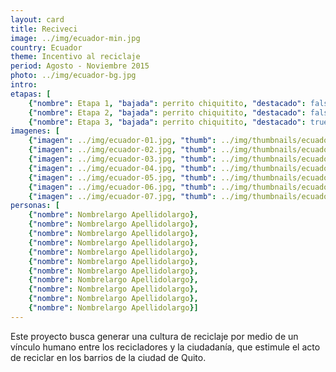 ```yaml
---
layout: card
title: Reciveci
image: ../img/ecuador-min.jpg
country: Ecuador
theme: Incentivo al reciclaje
period: Agosto - Noviembre 2015
photo: ../img/ecuador-bg.jpg
intro: 
etapas: [
	{"nombre": Etapa 1, "bajada": perrito chiquitito, "destacado": false}, 
	{"nombre": Etapa 2, "bajada": perrito chiquitito, "destacado": false},
	{"nombre": Etapa 3, "bajada": perrito chiquitito, "destacado": true}] 
imagenes: [
	{"imagen": ../img/ecuador-01.jpg, "thumb": ../img/thumbnails/ecuador-01.jpg}, 
	{"imagen": ../img/ecuador-02.jpg, "thumb": ../img/thumbnails/ecuador-02.jpg}, 
	{"imagen": ../img/ecuador-03.jpg, "thumb": ../img/thumbnails/ecuador-03.jpg}, 
	{"imagen": ../img/ecuador-04.jpg, "thumb": ../img/thumbnails/ecuador-04.jpg}, 
	{"imagen": ../img/ecuador-05.jpg, "thumb": ../img/thumbnails/ecuador-05.jpg}, 
	{"imagen": ../img/ecuador-06.jpg, "thumb": ../img/thumbnails/ecuador-06.jpg}, 
	{"imagen": ../img/ecuador-07.jpg, "thumb": ../img/thumbnails/ecuador-07.jpg}]
personas: [
	{"nombre": Nombrelargo Apellidolargo},
	{"nombre": Nombrelargo Apellidolargo},
	{"nombre": Nombrelargo Apellidolargo},
	{"nombre": Nombrelargo Apellidolargo},
	{"nombre": Nombrelargo Apellidolargo},
	{"nombre": Nombrelargo Apellidolargo},
	{"nombre": Nombrelargo Apellidolargo},
	{"nombre": Nombrelargo Apellidolargo},
	{"nombre": Nombrelargo Apellidolargo},
	{"nombre": Nombrelargo Apellidolargo},
	{"nombre": Nombrelargo Apellidolargo}]
---
```


Este proyecto busca generar una cultura de reciclaje por medio de un vínculo humano entre los recicladores y la ciudadanía, que estimule el acto de reciclar en los barrios de la ciudad de Quito.
